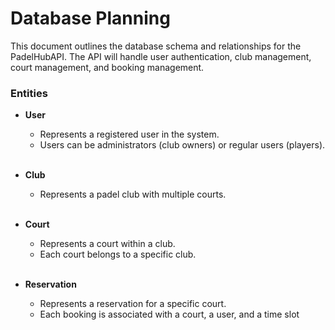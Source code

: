 # Database Planning

This document outlines the database schema and relationships for the PadelHubAPI. The API will handle user authentication, club management, court management, and booking management.

### Entities

* **User**
  * Represents a registered user in the system. 
  * Users can be administrators (club owners) or regular users (players).
  <br/><br/>

* **Club**
  * Represents a padel club with multiple courts.
    <br/><br/>

* **Court**
  * Represents a court within a club. 
  * Each court belongs to a specific club.
    <br/><br/>

* **Reservation**
  * Represents a reservation for a specific court. 
  * Each booking is associated with a court, a user, and a time slot
    <br/><br/>

